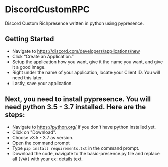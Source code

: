 # DiscordCustomRPC
Discord Custom Richpresence written in python using pypresence.


## Getting Started
- Navigate to https://discord.com/developers/applications/new 
- Click “Create an Application.”
- Setup the application how you want, give it the name you want, and give it a good image.
- Right under the name of your application, locate your Client ID. You will need this later.
- Lastly, save your application.

## Next, you need to install pypresence. You will need python 3.5 - 3.7 installed. Here are the steps:
- Navigate to https://python.org/ if you don't have python installed yet.
- Click on "Download".
- Choose v3.5 - 3.7 as version.
- Open the command prompt
- Type ``pip install requirements.txt`` in the command prompt.
- Download the code, navigate to the basic-presence.py file and replace all ``[VAR]`` with your ex: details text.
